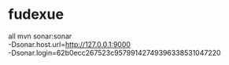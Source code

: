 fudexue
=======

all
mvn sonar:sonar \
  -Dsonar.host.url=http://127.0.0.1:9000 \
  -Dsonar.login=62b0ecc267523c95799142749396338531047220
